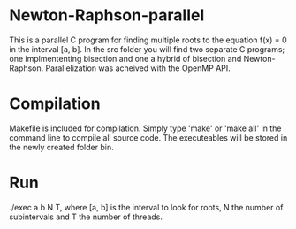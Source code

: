 # Newton-Raphson-parallel
This is a parallel C program for finding multiple roots to the equation f(x) = 0 in the interval [a, b].
In the src folder you will find two separate C programs; one implmententing bisection and one a hybrid
of bisection and Newton-Raphson. Parallelization was acheived with the OpenMP API.

# Compilation
Makefile is included for compilation. Simply type 'make' or 'make all' in the command line to compile all source code.
The executeables will be stored in the newly created folder bin.

# Run
./exec a b N T, where [a, b] is the interval to look for roots, N the number of subintervals and T the number of threads.
